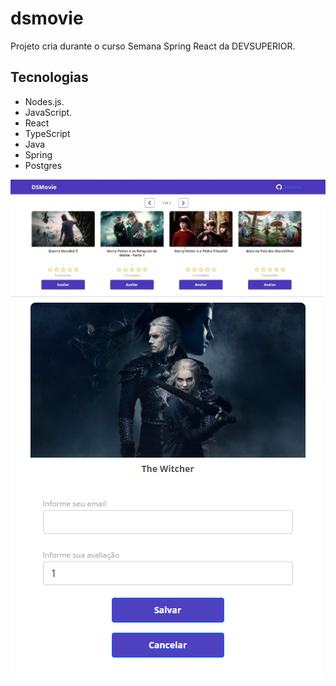 # dsmovie
Projeto cria durante o curso Semana Spring React da DEVSUPERIOR.
## Tecnologias
*   Nodes.js.
*   JavaScript.
*   React 
*   TypeScript
*   Java
*   Spring
*   Postgres

![dsmovie](https://github.com/MariaMuniz/dsmovie/blob/main/Img/img_dsmovie1.png)
![dsmovie](https://github.com/MariaMuniz/dsmovie/blob/main/Img/img2.png)


